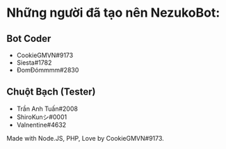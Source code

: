 # Những người đã tạo nên NezukoBot:
## Bot Coder
- CookieGMVN#9173
- Siesta#1782
- ĐomĐómmmm#2830
## Chuột Bạch (Tester)
- Trần Anh Tuấn#2008
- ShiroKunシ#0001
- Valnentine#4632

Made with Node.JS, PHP, Love by CookieGMVN#9173.
